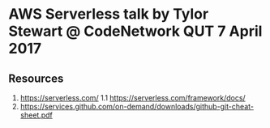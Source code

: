 # AWS Serverless talk by Tylor Stewart @ CodeNetwork QUT 7 April 2017


## Resources

1. https://serverless.com/
1.1 https://serverless.com/framework/docs/
2. https://services.github.com/on-demand/downloads/github-git-cheat-sheet.pdf

